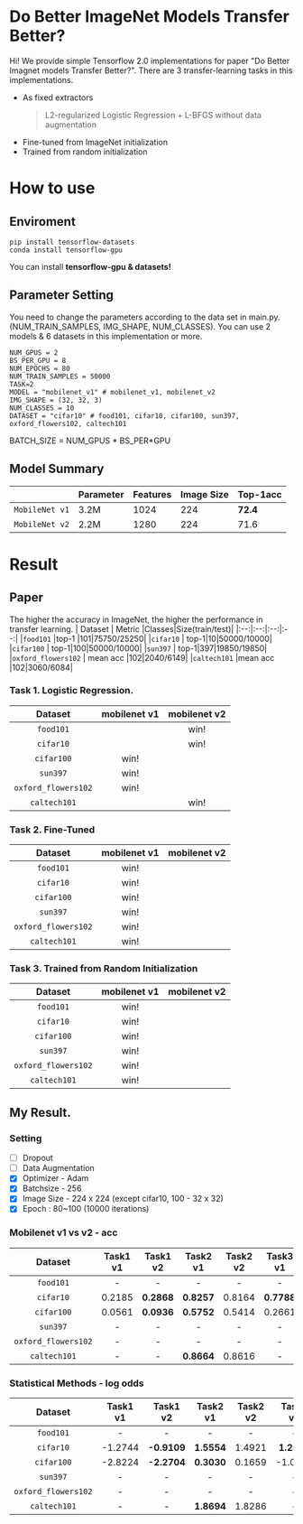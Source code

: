 # Do Better ImageNet Models Transfer Better?

Hi! We provide simple Tensorflow 2.0 implementations for paper "Do Better Imagnet models Transfer Better?".
There are 3 transfer-learning tasks in this implementations.
- As fixed extractors
	> L2-regularized Logistic Regression + L-BFGS without data augmentation
- Fine-tuned from ImageNet initialization
- Trained from random initialization

# How to use
## Enviroment

    pip install tensorflow-datasets
    conda install tensorflow-gpu

You can install  **tensorflow-gpu & datasets!**

## Parameter Setting
  
You need to change the parameters according to the data set in main.py. (NUM_TRAIN_SAMPLES, IMG_SHAPE, NUM_CLASSES). You can use 2 models & 6 datasets in this implementation or more.

    NUM_GPUS = 2
    BS_PER_GPU = 8
    NUM_EPOCHS = 80
    NUM_TRAIN_SAMPLES = 50000
    TASK=2
    MODEL = "mobilenet_v1" # mobilenet_v1, mobilenet_v2
    IMG_SHAPE = (32, 32, 3)
    NUM_CLASSES = 10
    DATASET = "cifar10" # food101, cifar10, cifar100, sun397, oxford_flowers102, caltech101

BATCH_SIZE = NUM_GPUS * BS_PER*GPU

## Model Summary
|  |  Parameter| Features|Image Size|Top-1acc|
|--|--|--|--|--|
| `MobileNet v1` |3.2M|1024|224|**72.4**|
|`MobileNet v2`|2.2M|1280|224|71.6|

# Result
## Paper
The higher the accuracy in ImageNet, the higher the performance in transfer learning.
| Dataset | Metric |Classes|Size(train/test)|
|:--:|:--:|:--:|:--:|
|`food101`  |top-1  |101|75750/25250|
|`cifar10`  |  top-1|10|50000/10000|
|`cifar100`  |  top-1|100|50000/10000|
|`sun397`  |  top-1|397|19850/19850|
|`oxford_flowers102`  | mean acc |102|2040/6149|
|`caltech101`  |mean acc |102|3060/6084|

### Task 1. Logistic Regression.
| Dataset | mobilenet v1 |mobilenet v2|
|:--:|:--:|:--:|
|`food101`  |  |win!|
|`cifar10`  |  |win!|
|`cifar100`  |  win!||
|`sun397`  | win!||
|`oxford_flowers102`  | win!||
|`caltech101`  | |win!|
### Task 2. Fine-Tuned
| Dataset | mobilenet v1 |mobilenet v2|
|:--:|:--:|:--:|
|`food101`  |win!  ||
|`cifar10`  | win! ||
|`cifar100`  | win! ||
|`sun397`  | win!||
|`oxford_flowers102`  | win!||
|`caltech101`  |win! ||
### Task 3. Trained from Random Initialization
| Dataset | mobilenet v1 |mobilenet v2|
|:--:|:--:|:--:|
|`food101`  |win!  ||
|`cifar10`  |  win!||
|`cifar100`  | win! ||
|`sun397`  |win! ||
|`oxford_flowers102`  |win! ||
|`caltech101`  |win! ||

## My Result.

### Setting
- [ ] Dropout
- [ ] Data Augmentation
- [x] Optimizer - Adam 
- [x] Batchsize - 256 
- [x] Image Size - 224 x 224 (except cifar10, 100 - 32 x 32)
- [x] Epoch : 80~100 (10000 iterations)  
 
### Mobilenet v1 vs v2 - acc
| Dataset | Task1 v1 |Task1 v2|Task2 v1 |Task2 v2|Task3 v1 |Task3 v2|
|:--:|:--:|:--:|:--:|:--:|:--:|:--:|
|`food101`  | - |-| - |-  |- |- |
|`cifar10`  | 0.2185 |**0.2868**| **0.8257** |0.8164  |**0.7788**|0.7635 |
|`cifar100`  | 0.0561 |**0.0936**| **0.5752** |0.5414  |0.2661 |**0.2861** |
|`sun397`  | - |-| - |-  |- |- |
|`oxford_flowers102`  | - |-| - |-  |- |- |
|`caltech101`  | - |-| **0.8664** |0.8616  |- |- |

### Statistical Methods - log odds
| Dataset | Task1 v1 |Task1 v2|Task2 v1 |Task2 v2|Task3 v1 |Task3 v2|
|:--:|:--:|:--:|:--:|:--:|:--:|:--:|
|`food101`  | - |-| - |-  |- |- |
|`cifar10`  | -1.2744 |**-0.9109**| **1.5554** |1.4921  |**1.2586** |1.1719|
|`cifar100`  | -2.8224 |**-2.2704**| **0.3030** |0.1659  |-1.0145 |**-0.9144** |
|`sun397`  | - |-| - |-  |- |- |
|`oxford_flowers102`  | - |-| - |-  |- |- |
|`caltech101`  | - |-| **1.8694** |1.8286  |- |- |
